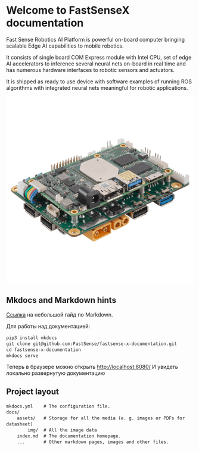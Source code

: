 # Welcome to FastSenseX documentation

Fast Sense Robotics AI Platform is powerful on-board computer bringing scalable Edge AI capabilities to mobile robotics. 

It consists of single board COM Express module with Intel CPU, set of edge AI accelerators to inference several neural nets on-board in real time and has numerous hardware interfaces to robotic sensors and actuators. 

It is shipped as ready to use device with software examples of running ROS algorithms with integrated neural nets meaningful for robotic applications. 

![](./assets/img/fast_sense_x.png)

## Mkdocs and Markdown hints

[Ссылка](https://github.com/adam-p/markdown-here/wiki/Markdown-Cheatsheet)  на небольшой гайд по Markdown.

Для работы над документацией:
```
pip3 install mkdocs
git clone git@github.com:FastSense/fastsense-x-documentation.git
cd fastsense-x-documentation
mkdocs serve
```
Теперь в браузере можно открыть [http://localhost:8080/](http://localhost:8080/) И увидеть локально развернутую документацию

## Project layout

    mkdocs.yml    # The configuration file.
    docs/
        assets/   # Storage for all the media (e. g. images or PDFs for datasheet)
            img/  # All the image data
        index.md  # The documentation homepage.
        ...       # Other markdown pages, images and other files.
